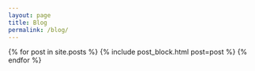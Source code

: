 ```yaml
---
layout: page
title: Blog
permalink: /blog/
---
```

{% for post in site.posts %}
  {% include post_block.html post=post %}
{% endfor %}
